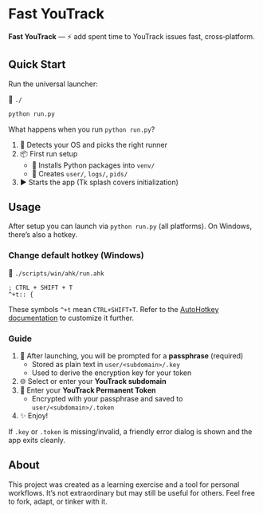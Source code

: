 # Fast YouTrack

**Fast YouTrack** — ⚡ add spent time to YouTrack issues fast, cross‑platform.

## Quick Start

Run the universal launcher:

📁 `./`
```sh
python run.py
```

What happens when you run `python run.py`?

1. 🔎 Detects your OS and picks the right runner
2. 📦 First run setup
   - 🐍 Installs Python packages into `venv/`
   - 📁 Creates `user/`, `logs/`, `pids/`
3. ▶️ Starts the app (Tk splash covers initialization)


## Usage

After setup you can launch via `python run.py` (all platforms). On Windows, there’s also a hotkey.

### Change default hotkey (Windows)

📁 `./scripts/win/ahk/run.ahk`
```ahk
; CTRL + SHIFT + T
^+t:: {
```

These symbols `^+t` mean `CTRL+SHIFT+T`. Refer to the [AutoHotkey documentation](https://www.autohotkey.com/docs/) to customize it further.

### Guide

1. 🔐 After launching, you will be prompted for a **passphrase** (required)
   - Stored as plain text in `user/<subdomain>/.key`
   - Used to derive the encryption key for your token
2. 🌐 Select or enter your **YouTrack subdomain**
3. 🔑 Enter your **YouTrack Permanent Token**
   - Encrypted with your passphrase and saved to `user/<subdomain>/.token`
4. ✨ Enjoy!

If `.key` or `.token` is missing/invalid, a friendly error dialog is shown and the app exits cleanly.

## About

This project was created as a learning exercise and a tool for personal workflows. It’s not extraordinary but may still be useful for others. Feel free to fork, adapt, or tinker with it.
